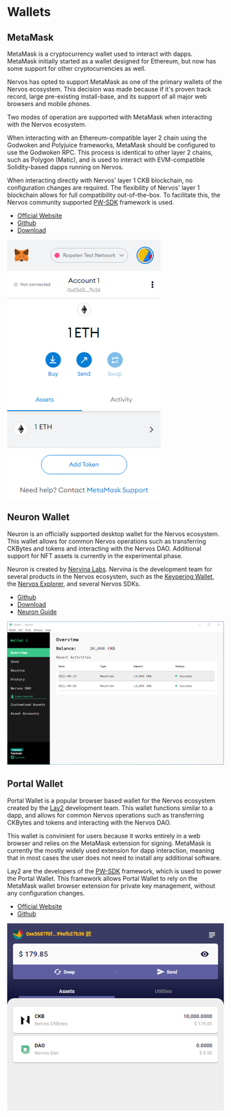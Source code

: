 # Wallets

## MetaMask

MetaMask is a cryptocurrency wallet used to interact with dapps. MetaMask initially started as a wallet designed for Ethereum, but now has some support for other cryptocurrencies as well.

Nervos has opted to support MetaMask as one of the primary wallets of the Nervos ecosystem. This decision was made because if it's proven track record, large pre-existing install-base, and its support of all major web browsers and mobile phones.

Two modes of operation are supported with MetaMask when interacting with the Nervos ecosystem.

When interacting with an Ethereum-compatible layer 2 chain using the Godwoken and Polyjuice frameworks, MetaMask should be configured to use the Godwoken RPC. This process is identical to other layer 2 chains, such as Polygon (Matic), and is used to interact with EVM-compatible Solidity-based dapps running on Nervos.

When interacting directly with Nervos' layer 1 CKB blockchain, no configuration changes are required. The flexibility of Nervos' layer 1 blockchain allows for full compatibility out-of-the-box. To facilitate this, the Nervos community supported [PW-SDK](https://github.com/lay2dev/pw-core) framework is used.

- [Official Website](https://metamask.io/)
- [Github](https://github.com/MetaMask)
- [Download](https://metamask.io/download.html)

![Metamask Wallet](images/metamask.png)

## Neuron Wallet

Neuron is an officially supported desktop wallet for the Nervos ecosystem. This wallet allows for common Nervos operations such as transferring CKBytes and tokens and interacting with the Nervos DAO. Additional support for NFT assets is currently in the experimental phase.

Neuron is created by [Nervina Labs](https://nervina.cn/). Nervina is the development team for several products in the Nervos ecosystem, such as the [Keypering Wallet](https://nervosnetwork.github.io/keypering/), the [Nervos Explorer](https://explorer.nervos.org/), and several Nervos SDKs.

- [Github](https://github.com/nervosnetwork/neuron)
- [Download](https://github.com/nervosnetwork/neuron/releases)
- [Neuron Guide](https://docs.nervos.org/docs/basics/guides/neuron)

![Neuron Wallet](images/neuron.png)

## Portal Wallet

Portal Wallet is a popular browser based wallet for the Nervos ecosystem created by the [Lay2](https://lay2.tech/) development team. This wallet functions similar to a dapp, and allows for common Nervos operations such as transferring CKBytes and tokens and interacting with the Nervos DAO.

This wallet is convinient for users because it works entirely in a web browser and relies on the MetaMask extension for signing. MetaMask is currently the mostly widely used extension for dapp interaction, meaning that in most cases the user does not need to install any additional software.

Lay2 are the developers of the [PW-SDK](https://github.com/lay2dev/pw-core) framework, which is used to power the Portal Wallet. This framework allows Portal Wallet to rely on the MetaMask wallet browser extension for private key management, without any configuration changes.

- [Official Website](https://ckb.pw/)
- [Github](https://github.com/lay2dev/PortalWallet)

![Portal Wallet](images/portal-wallet.png)
